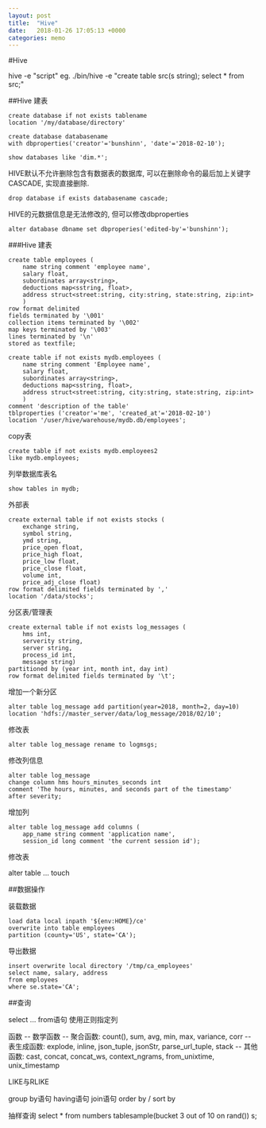 ```yaml
---
layout: post
title:  "Hive"
date:   2018-01-26 17:05:13 +0000
categories: memo
---
```


#Hive

hive -e "script"
eg. ./bin/hive -e "create table src(s string); select * from src;"

##Hive 建表

```
create database if not exists tablename
location '/my/database/directory'
```
```
create database databasename
with dbproperties('creator'='bunshinn', 'date'='2018-02-10');
```

```
show databases like 'dim.*';
```

HIVE默认不允许删除包含有数据表的数据库, 可以在删除命令的最后加上关键字CASCADE, 实现直接删除.
```
drop database if exists databasename cascade;
```

HIVE的元数据信息是无法修改的, 但可以修改dbproperties
```
alter database dbname set dbproperies('edited-by'='bunshinn');
```

###Hive 建表
```
create table employees (
	name string comment 'employee name',
	salary float,
	subordinates array<string>,
	deductions map<sstring, float>,
	address struct<street:string, city:string, state:string, zip:int>
	)
row format delimited
fields terminated by '\001'
collection items terminated by '\002'
map keys terminated by '\003'
lines terminated by '\n'
stored as textfile;
```

```
create table if not exists mydb.employees (
	name string comment 'Employee name',
	salary float,
	subordinates array<string>,
	deductions map<sstring, float>,
	address struct<street:string, city:string, state:string, zip:int>
	)
comment 'description of the table'
tblproperties ('creator'='me', 'created_at'='2018-02-10')
location '/user/hive/warehouse/mydb.db/employees';
```

copy表
```
create table if not exists mydb.employees2
like mydb.employees;
```

列举数据库表名
```
show tables in mydb;
```

外部表
```
create external table if not exists stocks (
	exchange string,
	symbol string,
	ymd string,
	price_open float,
	price_high float,
	price_low float,
	price_close float,
	volume int,
	price_adj_close float)
row format delimited fields terminated by ','
location '/data/stocks';
```

分区表/管理表

```
create external table if not exists log_messages (
	hms int,
	serverity string,
	server string,
	process_id int,
	message string)
partitioned by (year int, month int, day int)
row format delimited fields terminated by '\t';
```
增加一个新分区
```
alter table log_message add partition(year=2018, month=2, day=10)
location 'hdfs://master_server/data/log_message/2018/02/10';
```

修改表

```
alter table log_message rename to logmsgs;
```
修改列信息
```
alter table log_message
change column hms hours_minutes_seconds int
comment 'The hours, minutes, and seconds part of the timestamp'
after severity;
```
增加列
```
alter table log_message add columns (
	app_name string comment 'application name',
	session_id long comment 'the current session id');
```

修改表

alter table ... touch

##数据操作

装载数据
```
load data local inpath '${env:HOME}/ce'
overwrite into table employees
partition (county='US', state='CA');
```

导出数据

```
insert overwrite local directory '/tmp/ca_employees'
select name, salary, address
from employees
where se.state='CA';
```

##查询

select ... from语句
使用正则指定列

函数
-- 数学函数
-- 聚合函数: count(), sum, avg, min, max, variance, corr
-- 表生成函数: explode, inline, json_tuple, jsonStr, parse_url_tuple, stack
-- 其他函数: cast, concat, concat_ws, context_ngrams, from_unixtime, unix_timestamp

LIKE与RLIKE

group by语句
having语句
join语句
order by / sort by

抽样查询
select * from numbers tablesample(bucket 3 out of 10 on rand()) s;

 